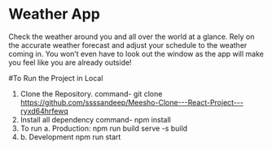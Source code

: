 # Weather App

Check the weather around you and all over the world at a glance. Rely on the accurate weather forecast and adjust your schedule to the weather coming in. You won’t even have to look out the window as the app will make you feel like you are already outside!

#To Run the Project in Local

  1. Clone the Repository. command- git clone https://github.com/ssssandeep/Meesho-Clone---React-Project---ryxd64hrfewq
  2. Install all dependency command- npm install
  3. To run a. Production: npm run build serve -s build
  4. b. Development npm run start

